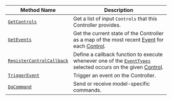 <!-- prettier-ignore -->
Method Name | Description
----------- | -----------
[`GetControls`](/components/input-controller/#getcontrols) | Get a list of input `Controls` that this Controller provides.
[`GetEvents`](/components/input-controller/#getevents) | Get the current state of the Controller as a map of the most recent [Event](/components/input-controller/#event-object) for each [Control](/components/input-controller/#control-field).
[`RegisterControlCallback`](/components/input-controller/#registercontrolcallback) | Define a callback function to execute whenever one of the [`EventTypes`](/components/input-controller/#eventtype-field) selected occurs on the given [Control](/components/input-controller/#control-field).
[`TriggerEvent`](/components/input-controller/#triggerevent) | Trigger an event on the Controller.
[`DoCommand`](/components/input-controller/#docommand) | Send or receive model-specific commands.
